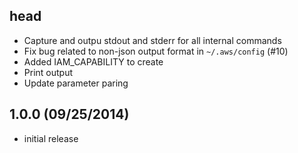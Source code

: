 ## head

* Capture and outpu stdout and stderr for all internal commands
* Fix bug related to non-json output format in `~/.aws/config` (#10)
* Added IAM_CAPABILITY to create
* Print output
* Update parameter paring

## 1.0.0 (09/25/2014)

* initial release
